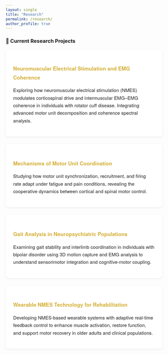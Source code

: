 ```yaml
---
layout: single
title: "Research"
permalink: /research/
author_profile: true
---
```


<style>
/* ========== Research Page Styling  ========== */
.page__content {
  background-color: #f9fafc;
  color: #0b2545;
  font-family: "Helvetica Neue", "Roboto", sans-serif;
  font-weight: 400;
  font-size: 15px;
  line-height: 1.7;
  padding: 1.5rem;
  border-radius: 16px;
  box-shadow: 0 4px 12px rgba(11,37,69,0.12);
}


/* Section title */
.page__content h2 {
  color: #0b2545;
  border-bottom: 1.5px solid rgba(212,175,55,0.4);
  margin-top: 2rem;
  text-align: left;
  font-weight: 600;
  padding-bottom: 0.25rem;
  font-size: 1.1rem;
}

/* Research cards */
.research-card {
  background: rgba(255,255,255,0.96);
  border-radius: 10px;
  font-family: "Helvetica Neue", "Roboto", sans-serif;
  font-size: 15px;
  font-weight: 400;
  line-height: 1.7;
  text-align: left;
  padding: 1.5rem;
  margin-bottom: 1.5rem;
  box-shadow: 0 2px 6px rgba(11,37,69,0.08);
  transition: all 0.25s ease-in-out;
}
.research-card:hover {
  transform: translateY(-3px);
  box-shadow: 0 4px 10px rgba(11,37,69,0.15);
}

/* Card text */
.research-card h3 {
  color: #d4af37;
  font-size: 1.05rem;
  font-weight: 600;
  margin-bottom: 0.4rem;
}
.research-card p {
  font-size: 0.95rem;
  line-height: 1.6;
  color: #222;
}

/* Adjust spacing for clean layout */
.page__content ul, .page__content ol {
  margin-left: 1rem;
  text-align: left;
}
</style>

<div class="research-section">

### 🔬 Current Research Projects

<div class="research-card">
  <h3>Neuromuscular Electrical Stimulation and EMG Coherence</h3>
  <p>Exploring how neuromuscular electrical stimulation (NMES) modulates corticospinal drive and intermuscular EMG–EMG coherence in individuals with rotator cuff disease. Integrating advanced motor unit decomposition and coherence spectral analysis.</p>
</div>

<div class="research-card">
  <h3>Mechanisms of Motor Unit Coordination</h3>
  <p>Studying how motor unit synchronization, recruitment, and firing rate adapt under fatigue and pain conditions, revealing the cooperative dynamics between cortical and spinal motor control.</p>
</div>

<div class="research-card">
  <h3>Gait Analysis in Neuropsychiatric Populations</h3>
  <p>Examining gait stability and interlimb coordination in individuals with bipolar disorder using 3D motion capture and EMG analysis to understand sensorimotor integration and cognitive-motor coupling.</p>
</div>

<div class="research-card">
  <h3>Wearable NMES Technology for Rehabilitation</h3>
  <p>Developing NMES-based wearable systems with adaptive real-time feedback control to enhance muscle activation, restore function, and support motor recovery in older adults and clinical populations.</p>
</div>

</div>
